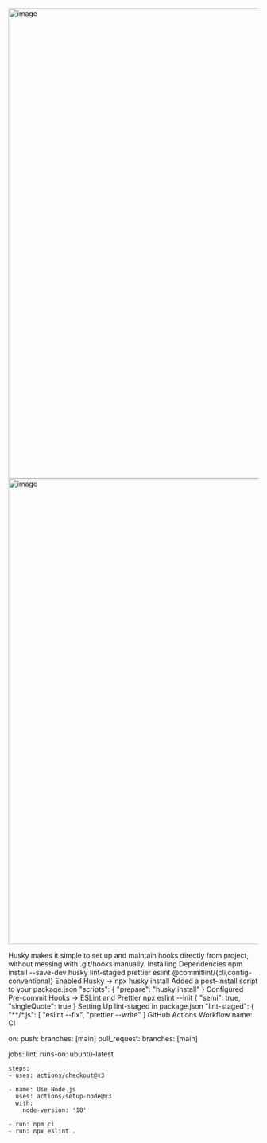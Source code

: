 <img width="946" alt="image" src="https://github.com/user-attachments/assets/beaf82ce-3cdd-4c2f-86e8-dc852824f80f" />

<img width="937" alt="image" src="https://github.com/user-attachments/assets/9e55c0e3-69ae-4f61-a737-e3990e7f141e" />

Husky makes it simple to set up and maintain  hooks directly from  project, without messing with .git/hooks manually.
Installing Dependencies
npm install --save-dev husky lint-staged prettier eslint @commitlint/{cli,config-conventional}
Enabled Husky -> npx husky install
Added a post-install script to your package.json
"scripts": {
  "prepare": "husky install"
}
Configured Pre-commit Hooks -> ESLint and Prettier
npx eslint --init
{
  "semi": true,
  "singleQuote": true
}
Setting Up lint-staged in package.json
"lint-staged": {
  "**/*.js": [
    "eslint --fix",
    "prettier --write"
  ]
  GitHub Actions Workflow
  name: CI

on:
  push:
    branches: [main]
  pull_request:
    branches: [main]

jobs:
  lint:
    runs-on: ubuntu-latest

    steps:
    - uses: actions/checkout@v3

    - name: Use Node.js
      uses: actions/setup-node@v3
      with:
        node-version: '18'

    - run: npm ci
    - run: npx eslint .



